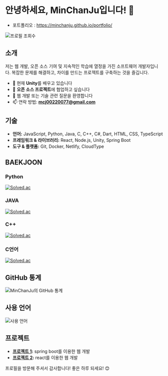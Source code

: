 # 안녕하세요, MinChanJu입니다! 👋

- 포트폴리오 : https://minchanju.github.io/portfolio/

![프로필 조회수](https://komarev.com/ghpvc/?username=MinChanJu)

## 소개

저는 웹 개발, 오픈 소스 기여 및 지속적인 학습에 열정을 가진 소프트웨어 개발자입니다. 복잡한 문제를 해결하고, 차이를 만드는 프로젝트를 구축하는 것을 즐깁니다.

- 🌱 현재 **Unity**를 배우고 있습니다
- 👯 **오픈 소스 프로젝트**에 협업하고 싶습니다
- 💬 웹 개발 또는 기술 관련 질문을 환영합니다
- 📫 연락 방법: **mcj00220077@gmail.com**

## 기술

- **언어:** JavaScript, Python, Java, C, C++, C#, Dart, HTML, CSS, TypeScript
- **프레임워크 & 라이브러리:** React, Node.js, Unity, Spring Boot
- **도구 & 플랫폼:** Git, Docker, Netlify, CloudType

## BAEKJOON

### Python
[![Solved.ac](https://mazassumnida.wtf/api/v2/generate_badge?boj=chany0207)](https://www.acmicpc.net/user/chany0207)


### JAVA
[![Solved.ac](https://mazassumnida.wtf/api/v2/generate_badge?boj=mcj0207)](https://www.acmicpc.net/user/mcj0207)

### C++
[![Solved.ac](https://mazassumnida.wtf/api/v2/generate_badge?boj=mcj8592)](https://www.acmicpc.net/user/mcj8592)

### C언어
[![Solved.ac](https://mazassumnida.wtf/api/v2/generate_badge?boj=chany8592)](https://www.acmicpc.net/user/chany8592)

## GitHub 통계

![MinChanJu의 GitHub 통계](https://github-readme-stats.vercel.app/api?username=MinChanJu&show_icons=true&theme=radical)

## 사용 언어

![사용 언어](https://github-readme-stats.vercel.app/api/top-langs/?username=MinChanJu&layout=compact&theme=radical)

## 프로젝트

- **[프로젝트 1](https://github.com/MinChanJu/CRUD):** spring boot를 이용한 웹 개발
- **[프로젝트 2](https://github.com/MinChanJu/react):** react를 이용한 웹 개발


프로필을 방문해 주셔서 감사합니다! 좋은 하루 되세요! 😊

<!--
**MinChanJu/MinChanJu** is a ✨ _special_ ✨ repository because its `README.md` (this file) appears on your GitHub profile.

Here are some ideas to get you started:

- 🔭 I’m currently working on ...
- 🌱 I’m currently learning ...
- 👯 I’m looking to collaborate on ...
- 🤔 I’m looking for help with ...
- 💬 Ask me about ...
- 📫 How to reach me: ...
- 😄 Pronouns: ...
- ⚡ Fun fact: ...
-->
